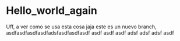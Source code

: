 # Hello_world_again
Uff, a ver como se usa esta cosa jaja
este es un nuevo branch, asdfasdfasdfasdfadsfasdfasdfasdf
asdf
asdf
asdf
adsf
adsf
adsf
asdf
